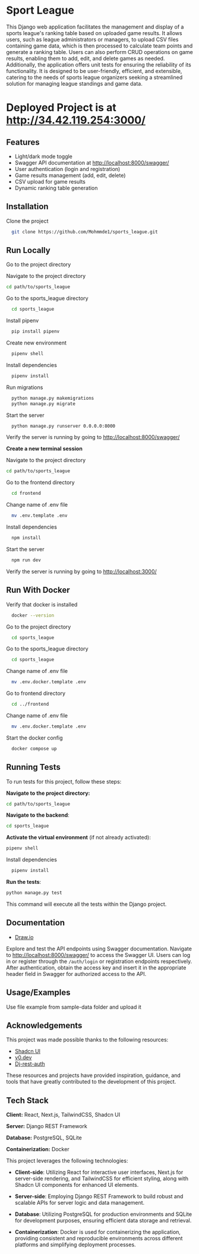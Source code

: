 
# Sport League

This Django web application facilitates the management and display of a sports league's ranking table based on uploaded game results. It allows users, such as league administrators or managers, to upload CSV files containing game data, which is then processed to calculate team points and generate a ranking table. Users can also perform CRUD operations on game results, enabling them to add, edit, and delete games as needed. Additionally, the application offers unit tests for ensuring the reliability of its functionality. It is designed to be user-friendly, efficient, and extensible, catering to the needs of sports league organizers seeking a streamlined solution for managing league standings and game data.

# Deployed Project is at http://34.42.119.254:3000/

## Features

- Light/dark mode toggle
- Swagger API documentation at [http://localhost:8000/swagger/](http://localhost:8000/swagger/)
- User authentication (login and registration)
- Game results management (add, edit, delete)
- CSV upload for game results
- Dynamic ranking table generation

## Installation

Clone the project

```bash
  git clone https://github.com/Mohmmde1/sports_league.git
```

## Run Locally


Go to the project directory

Navigate to the project directory

```bash
cd path/to/sports_league
```

Go to the sports_league directory

```bash
  cd sports_league
```


Install pipenv

```bash
  pip install pipenv
```

Create new environment 

```bash
  pipenv shell
```

Install dependencies

```bash
  pipenv install
```
Run migrations 

```bash
  python manage.py makemigrations
  python manage.py migrate
```

Start the server

```bash
  python manage.py runserver 0.0.0.0:8000
```

Verify the server is running by going to 
[http://localhost:8000/swagger/](http://localhost:8000/swagger/)

**Create a new terminal session**

Navigate to the project directory

```bash
cd path/to/sports_league
```


Go to the frontend directory

```bash
  cd frontend
```

Change name of .env file

```bash
  mv .env.template .env
```

Install dependencies

```bash
  npm install
```

Start the server

```bash
  npm run dev
```
Verify the server is running by going to 
[http://localhost:3000/](http://localhost:3000/)

## Run With Docker 


Verify that docker is installed

```bash
  docker --version
```

Go to the project directory

```bash
  cd sports_league
```

Go to the sports_league directory

```bash
  cd sports_league
```

Change name of .env file

```bash
  mv .env.docker.template .env
```

Go to frontend directory

```bash
  cd ../frontend
```

Change name of .env file

```bash
  mv .env.docker.template .env
```

Start the docker config

```bash
  docker compose up
```


## Running Tests

To run tests for this project, follow these steps:

**Navigate to the project directory:**

```bash
cd path/to/sports_league
```

**Navigate to the backend**:
```bash
cd sports_league
```

**Activate the virtual environment** (if not already activated):
```bash
pipenv shell
```
Install dependencies

```bash
  pipenv install
```
**Run the tests**:
```bash
python manage.py test
```

  This command will execute all the tests within the Django project.


## Documentation

- [Draw.io](https://drive.google.com/file/d/1ztP22dwLUxEHHhtQjPXImcoCd8GXGgZU/view?usp=sharing)

Explore and test the API endpoints using Swagger documentation. Navigate to [http://localhost:8000/swagger/](http://localhost:8000/swagger/) to access the Swagger UI. Users can log in or register through the `/auth/login` or registration endpoints respectively. After authentication, obtain the access key and insert it in the appropriate header field in Swagger for authorized access to the API.

## Usage/Examples

Use file example from sample-data folder and upload it
## Acknowledgements

This project was made possible thanks to the following resources:

- [Shadcn UI](https://github.com/shadcn/shadcn-ui)
- [v0.dev](https://github.com/v0dev/v0.dev)
- [Dj-rest-auth](https://github.com/jazzband/dj-rest-auth)

These resources and projects have provided inspiration, guidance, and tools that have greatly contributed to the development of this project.
## Tech Stack

**Client:** React, Next.js, TailwindCSS, Shadcn UI

**Server:** Django REST Framework

**Database:** PostgreSQL, SQLite

**Containerization:** Docker

This project leverages the following technologies:

- **Client-side**: Utilizing React for interactive user interfaces, Next.js for server-side rendering, and TailwindCSS for efficient styling, along with Shadcn UI components for enhanced UI elements.

- **Server-side**: Employing Django REST Framework to build robust and scalable APIs for server logic and data management.

- **Database**: Utilizing PostgreSQL for production environments and SQLite for development purposes, ensuring efficient data storage and retrieval.

- **Containerization**: Docker is used for containerizing the application, providing consistent and reproducible environments across different platforms and simplifying deployment processes.
